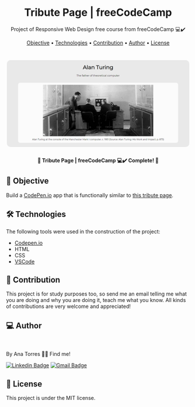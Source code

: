 <h1 align="center">
    Tribute Page | freeCodeCamp
</h1>
<p align="center"> Project of Responsive Web Design free course from freeCodeCamp 💻✔️ </p>

<p align="center">
 <a href="#objective">Objective</a> •
 <a href="#technologies">Technologies</a> • 
 <a href="#contribution">Contribution</a> • 
 <a href="#author">Author</a> • 
 <a href="#license">License</a>
</p>

<h1 align="center">
  <img width="500" style="border-radius: 10px" height="auto" alt="Happy" title="#Happy" src="/public/images/page.png" />
</h1>

<h4 align="center"> 
	🚧 Tribute Page | freeCodeCamp 💻✔️ Complete! 🚧
</h4>

<h2 id="objective" > 🎯 Objective </h2>

Build a <a href="https://codepen.io/">CodePen.io</a> app that is functionally similar to <a href="https://codepen.io/freeCodeCamp/full/zNqgVx">this tribute page</a>. 


<h2 id="technologies"> 🛠 Technologies </h2>

The following tools were used in the construction of the project:

- [Codepen.io](https://codepen.io/anabrtorres/full/NWNZMmL)
- HTML
- CSS
- [VSCode](https://code.visualstudio.com)


<h2 id="contribution"> 🤝 Contribution </h2>

This project is for study purposes too, so send me an email telling me what you are doing and why you are doing it, teach me what you know. All kinds of contributions are very welcome and appreciated!


<h2 id="author"> 💻 Author </h2>

<img style="{{border-radius| 50%}}" src="https://avatars3.githubusercontent.com/u/71350840?s=400&u=02afaa6318aee076b5e3a398e531296a7fb30dc0&v=4" width="100px;" alt=""/>

By Ana Torres 👋🏽 Find me!

[![Linkedin Badge](https://img.shields.io/badge/-anabrtorres-blue?style=flat-square&logo=Linkedin&logoColor=white&link=https://www.linkedin.com/in/anabrtorres/)](https://www.linkedin.com/in/anabrtorres/) 
[![Gmail Badge](https://img.shields.io/badge/-anabrtorres19@gmail.com-c14438?style=flat-square&logo=Gmail&logoColor=white&link=mailto:anabrtorres19@gmail.com)](mailto:anabrtorres19@gmail.com)


<h2 id="license"> 📝 License </h2>

This project is under the <a src="../LICENSE">MIT license</a>.